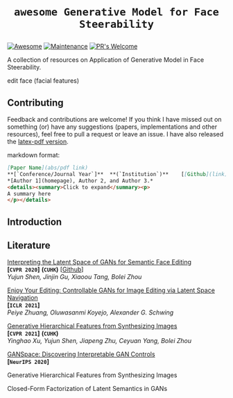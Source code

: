 # <p align=center>`awesome Generative Model for Face Steerability` </p>

[![Awesome](https://cdn.rawgit.com/sindresorhus/awesome/d7305f38d29fed78fa85652e3a63e154dd8e8829/media/badge.svg)](https://github.com/sindresorhus/awesome)
[![Maintenance](https://img.shields.io/badge/Maintained%3F-yes-green.svg)](https://GitHub.com/Naereen/StrapDown.js/graphs/commit-activity)
[![PR's Welcome](https://img.shields.io/badge/PRs-welcome-brightgreen.svg?style=flat)](http://makeapullrequest.com) 

A collection of resources on Application of Generative Model in Face Steerability.

edit face (facial features)

## Contributing

Feedback and contributions are welcome! If you think I have missed out on something (or) have any suggestions (papers, implementations and other resources), feel free to pull a request or leave an issue. I have also released the [latex-pdf version](). 

markdown format:

``` markdown
[Paper Name](abs/pdf link)  
**[`Conference/Journal Year`]**	 **(`Institution`)**	[[Github](link)]	[[Project](link)]  
*[Author 1](homepage), Author 2, and Author 3.*  
<details><summary>Click to expand</summary><p>
A summary here
</p></details>
```



## Introduction



## Literature

[Interpreting the Latent Space of GANs for Semantic Face Editing](https://arxiv.org/abs/1907.10786)  
**[`CVPR 2020`]**	**(`CUHK`)**	[[Github](https://github.com/genforce/interfacegan)]  
*Yujun Shen, Jinjin Gu, Xiaoou Tang, Bolei Zhou*



[Enjoy Your Editing: Controllable GANs for Image Editing via Latent Space Navigation](https://arxiv.org/abs/2102.01187)  
**[`ICLR 2021`]**  
*Peiye Zhuang, Oluwasanmi Koyejo, Alexander G. Schwing*



[Generative Hierarchical Features from Synthesizing Images](https://arxiv.org/abs/2007.10379)  
**[`CVPR 2021`]**	**(`CUHK`)**  
*Yinghao Xu, Yujun Shen, Jiapeng Zhu, Ceyuan Yang, Bolei Zhou*



[GANSpace: Discovering Interpretable GAN Controls](https://arxiv.org/abs/2004.02546)  
**[`NeurIPS 2020`]**



Generative Hierarchical Features from Synthesizing Images



Closed-Form Factorization of Latent Semantics in GANs



